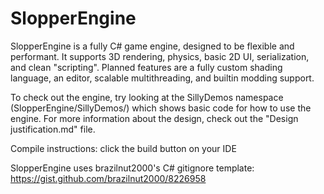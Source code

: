 # SlopperEngine
SlopperEngine is a fully C# game engine, designed to be flexible and performant.
It supports 3D rendering, physics, basic 2D UI, serialization, and clean "scripting".
Planned features are a fully custom shading language, an editor, scalable multithreading, and builtin modding support.

To check out the engine, try looking at the SillyDemos namespace (SlopperEngine/SillyDemos/) 
which shows basic code for how to use the engine.
For more information about the design, check out the "Design justification.md" file.

Compile instructions: click the build button on your IDE

SlopperEngine uses brazilnut2000's C# gitignore template: https://gist.github.com/brazilnut2000/8226958
